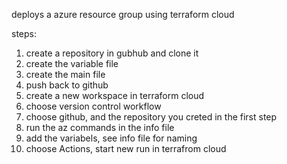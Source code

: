 deploys a azure resource group using terraform cloud

steps:
1. create a repository in gubhub and clone it 
2. create the variable file
3. create the main file
4. push back to github
5. create a new workspace in terraform cloud
6. choose version control workflow
7. choose github, and the repository you creted in the first step
8. run the az commands in the info file
9. add the variabels, see info file for naming
10. choose Actions, start new run in terrafrom cloud

